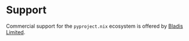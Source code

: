 # Support

Commercial support for the `pyproject.nix` ecosystem is offered by [Bladis Limited](https://blad.is/consulting/).
